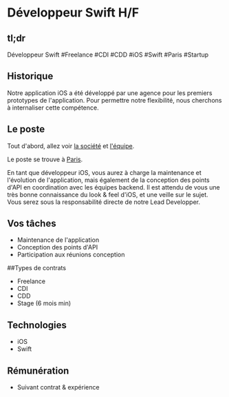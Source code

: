 Développeur Swift H/F
==========================

## tl;dr
Développeur Swift #Freelance #CDI #CDD #iOS #Swift #Paris #Startup

## Historique
Notre application iOS a été développé par une agence pour les premiers prototypes de l'application. 
Pour permettre notre flexibilité, nous cherchons à internaliser cette compétence.

## Le poste
Tout d'abord, allez voir [la société](../../HungryUp.fr.md) et [l'équipe](../Team.fr.md).

Le poste se trouve à [Paris](../../Location/Paris.fr.md).

En tant que développeur iOS, vous aurez à charge la maintenance et l'évolution de l'application, mais également
de la conception des points d'API en coordination avec les équipes backend. Il est attendu de vous une très bonne connaissance du
look & feel d'iOS, et une veille sur le sujet.
Vous serez sous la responsabilité directe de notre Lead Developper.

## Vos tâches
* Maintenance de l'application
* Conception des points d'API 
* Participation aux réunions conception

##Types de contrats
* Freelance
* CDI
* CDD
* Stage (6 mois min)

## Technologies
* iOS
* Swift

## Rémunération
* Suivant contrat & expérience